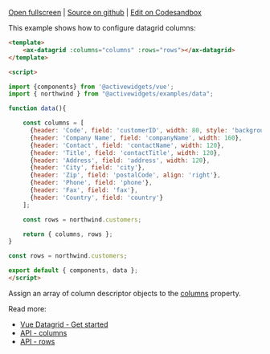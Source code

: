 
[Open fullscreen](/columns/) | [Source on github](https://github.com/activewidgets/vue/tree/master/examples/columns) | [Edit on Codesandbox](https://codesandbox.io/s/github/activewidgets/vue/tree/master/examples/columns)

This example shows how to configure datagrid columns:

```html
<template>
    <ax-datagrid :columns="columns" :rows="rows"></ax-datagrid>
</template>

<script>

import {components} from '@activewidgets/vue';
import { northwind } from "@activewidgets/examples/data";

function data(){

    const columns = [
      {header: 'Code', field: 'customerID', width: 80, style: 'background:#def', fixed: true},
      {header: 'Company Name', field: 'companyName', width: 160},
      {header: 'Contact', field: 'contactName', width: 120},
      {header: 'Title', field: 'contactTitle', width: 120},
      {header: 'Address', field: 'address', width: 120},
      {header: 'City', field: 'city'},
      {header: 'Zip', field: 'postalCode', align: 'right'},
      {header: 'Phone', field: 'phone'},
      {header: 'Fax', field: 'fax'},
      {header: 'Country', field: 'country'}
    ];

    const rows = northwind.customers;

    return { columns, rows };
}

const rows = northwind.customers;

export default { components, data };
</script>
```

Assign an array of column descriptor objects to the [columns](https://activewidgets.com/api/datagrid/columns/) property.

Read more:

- [Vue Datagrid - Get started](https://activewidgets.com/guide/env/vue/#data-properties)
- [API - columns](https://activewidgets.com/api/datagrid/columns/)
- [API - rows](https://activewidgets.com/api/datagrid/rows/)